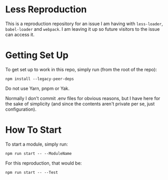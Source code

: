 # Less Reproduction

This is a reproduction repository for an issue I am having with `less-loader`, `babel-loader` and `webpack`. I am leaving it up so future visitors to the issue can access it. 

# Getting Set Up 

To get set up to work in this repo, simply run (from the root of the repo): 
```
npm install --legacy-peer-deps
``` 

Do not use Yarn, pnpm or Yak. 

Normally I don't commit .env files for obvious reasons, but I have here for the sake of simplicity (and since the contents aren't private per se, just configuration). 

# How To Start

To start a module, simply run:

```
npm run start -- --ModuleName
```

For this reproduction, that would be: 

```
npm run start -- --Test
```